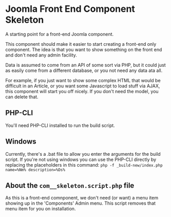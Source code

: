 Joomla Front End Component Skeleton
===================================

A starting point for a front-end Joomla component.

This component should make it easier to start creating a front-end only component.
The idea is that you want to show something on the front end and don't need any admin facility.

Data is assumed to come from an API of some sort via PHP, but it could just as easily come from a different database, or you not need any data ata all.

For example, if you just want to show some complex HTML that would be difficult in an Article, or you want some Javascript to load stuff via AJAX, this component will start you off nicely.
If you don't need the model, you can delete that.


PHP-CLI
-------

You'll need PHP-CLI installed to run the build script.


Windows
-------

Currently, there's a .bat file to allow you enter the arguments for the build script.
If you're not using windows you can use the PHP-CLI directly by replacing the placeholders in  this command:
`php -f _build-new/index.php name=%Nm% description=%Ds%`


About the `com__skeleton.script.php` file
-----------------------------------------

As this is a front-end comnponent, we don't need (or want) a menu item showing up in the 'Components' Admin menu.
This script removes that menu item for you on installation.